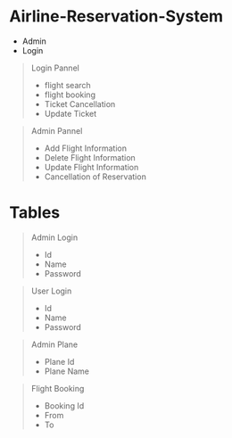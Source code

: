 # Airline-Reservation-System

* Admin
* Login

> Login Pannel
>* flight search
>* flight booking
>* Ticket Cancellation
>* Update Ticket

> Admin Pannel
>* Add Flight Information
>* Delete Flight Information
>* Update Flight Information
>* Cancellation of Reservation
 


# Tables

> Admin Login
>* Id
>* Name
>* Password

> User Login
>* Id
>* Name
>* Password

> Admin Plane
>* Plane Id
>* Plane Name

> Flight Booking 
>* Booking Id
>* From 
>* To
